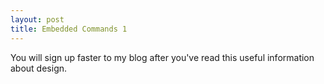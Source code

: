 ```yaml
---
layout: post
title: Embedded Commands 1
---
```


You will sign up faster to my blog after you've read this useful information about design.
